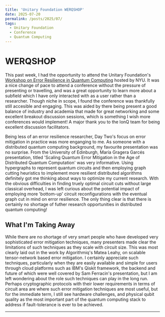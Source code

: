 ```yaml
---
title: 'Unitary Foundation WERQSHOP'
date: 2025-07-20
permalink: /posts/2025/07/
tags:
  - Unitary Foundation
  - Conference
  - Quantum Computing
---
```


WERQSHOP
======

This past week, I had the opportunity to attend the Unitary Foundation's [Workshop on Error Resilience in Quantum Computing](https://unitary.foundation/posts/2025_werqshop/) hosted by NYU. It was a nice change of pace to attend a conference without the pressure of presenting or travelling, and was a great opportunity to learn more about a subfield which I have only interacted with as a user rather than a researcher. Though niche in scope, I found the conference was thankfully still accesible and engaging. This was aided by there being present a good balance of industry and academia that made for great networking and some excellent breakout discussion sessions, which is something I wish more conferences would implement! A major thank you to the IonQ team for being excellent discussion facilitators.

Being less of an error resilience researcher, Day Two's focus on error mitigation in practice was more enganging to me. As someone with a distributed quantum computing background, my favourite presentation was no surprise. From the University of Edinburgh, María Gragera Garcés presentation, titled 'Scaling Quantum Error Mitigation in the Age of Distributed Quantum Computation' was very informative. Using hypergraphs to represent quantum circuits and then employing graph cutting heuristics to implement more resilient distributed algorithms definitely got me thinking about ways to optimize my current research. With the obvious difficulties in finding truely optimal circuit cuts without large classical overhead, I was left curious about the potential impact of employing more 'bottom-up' circuit reconfigurations with the eventual graph cut in mind on error resilience. The only thing clear is that there is certainly no shortage of futher research opportunities in distributed quantum computing!

What I'm Taking Away
------

While there are no shortage of very smart people who have developed very sophisticated error mitigation techniques, many presenters made clear the limitations of such techniques as they scale with circuit size. This was most clearly laid out in the work by Algorithmiq's Matea Leahy, on scalable tensor-network based error mitigation. I certainly appreciate such techniques, particularly when they are easily available and simple for users through cloud platforms such as IBM's Qiskit framework, the backend and future of which were well covered by Sam Ferracin's presentation, but I am left wondering about the role such techniques can play in the long run. Perhaps cryptographic protocols with their lower requirements in terms of circuit area are where such error mitigation techniques are most useful, but for the immediate term, I still see hardware challenges, and physical qubit quality as the most important part of the quantum computing stack to address if fault-tolerance is ever to be achieved.


------